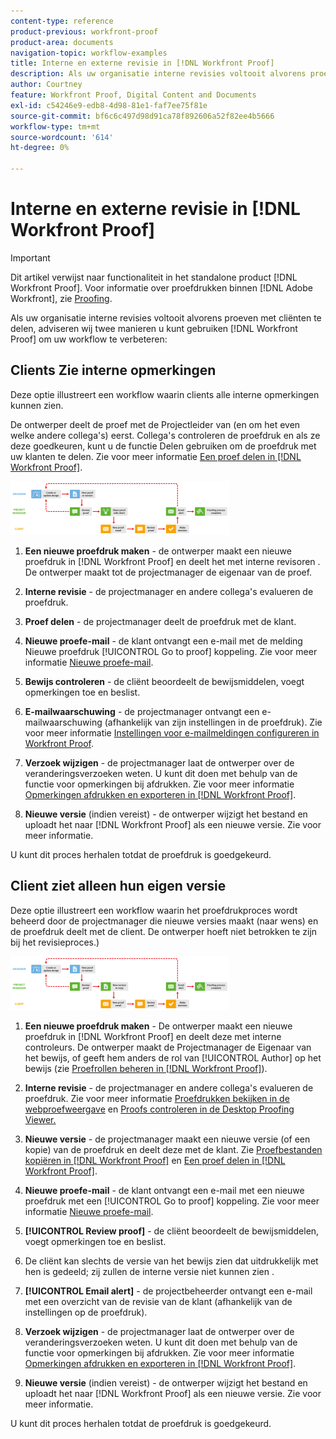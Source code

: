 ```yaml
---
content-type: reference
product-previous: workfront-proof
product-area: documents
navigation-topic: workflow-examples
title: Interne en externe revisie in [!DNL Workfront Proof]
description: Als uw organisatie interne revisies voltooit alvorens proeven met cliënten te delen, adviseren wij twee manieren u kunt gebruiken [!DNL Workfront Proof] om uw workflow te verbeteren - BEWERK ME.
author: Courtney
feature: Workfront Proof, Digital Content and Documents
exl-id: c54246e9-edb8-4d98-81e1-faf7ee75f81e
source-git-commit: bf6c6c497d98d91ca78f892606a52f82ee4b5666
workflow-type: tm+mt
source-wordcount: '614'
ht-degree: 0%

---
```


# Interne en externe revisie in [!DNL Workfront Proof]

>[!IMPORTANT]
>
>Dit artikel verwijst naar functionaliteit in het standalone product [!DNL Workfront Proof]. Voor informatie over proefdrukken binnen [!DNL Adobe Workfront], zie [Proofing](../../../review-and-approve-work/proofing/proofing.md).

Als uw organisatie interne revisies voltooit alvorens proeven met cliënten te delen, adviseren wij twee manieren u kunt gebruiken [!DNL Workfront Proof] om uw workflow te verbeteren:

## Clients Zie interne opmerkingen

Deze optie illustreert een workflow waarin clients alle interne opmerkingen kunnen zien.

De ontwerper deelt de proef met de Projectleider van (en om het even welke andere collega&#39;s) eerst. Collega&#39;s controleren de proefdruk en als ze deze goedkeuren, kunt u de functie Delen gebruiken om de proefdruk met uw klanten te delen. Zie voor meer informatie [Een proef delen in [!DNL Workfront Proof]](../../../workfront-proof/wp-work-proofsfiles/share-proofs-and-files/share-proof.md).

![internal_external_-_option_A.png](assets/internal-external---option-a-350x86.png)

1. **Een nieuwe proefdruk maken** - de ontwerper maakt een nieuwe proefdruk in [!DNL Workfront Proof] en deelt het met interne revisoren . De ontwerper maakt tot de projectmanager de eigenaar van de proef.
1. **Interne revisie** - de projectmanager en andere collega&#39;s evalueren de proefdruk.
1. **Proef delen** - de projectmanager deelt de proefdruk met de klant.
1. **Nieuwe proefe-mail** - de klant ontvangt een e-mail met de melding Nieuwe proefdruk [!UICONTROL Go to proof] koppeling. Zie voor meer informatie [Nieuwe proefe-mail](../../../workfront-proof/wp-emailsntfctns/proof-notifications-and-reminders/new-proof-email.md).

1. **Bewijs controleren** - de cliënt beoordeelt de bewijsmiddelen, voegt opmerkingen toe en beslist.
1. **E-mailwaarschuwing** - de projectmanager ontvangt een e-mailwaarschuwing (afhankelijk van zijn instellingen in de proefdruk). Zie voor meer informatie [Instellingen voor e-mailmeldingen configureren in Workfront Proof](../../../workfront-proof/wp-emailsntfctns/email-alerts/config-email-notification-settings-wp.md).

1. **Verzoek wijzigen** - de projectmanager laat de ontwerper over de veranderingsverzoeken weten. U kunt dit doen met behulp van de functie voor opmerkingen bij afdrukken. Zie voor meer informatie [Opmerkingen afdrukken en exporteren in [!DNL Workfront Proof]](../../../workfront-proof/wp-work-proofsfiles/organize-your-work/print-and-export-comments.md).

1. **Nieuwe versie** (indien vereist) - de ontwerper wijzigt het bestand en uploadt het naar [!DNL Workfront Proof] als een nieuwe versie. Zie voor meer informatie.

U kunt dit proces herhalen totdat de proefdruk is goedgekeurd.

## Client ziet alleen hun eigen versie

Deze optie illustreert een workflow waarin het proefdrukproces wordt beheerd door de projectmanager die nieuwe versies maakt (naar wens) en de proefdruk deelt met de client. De ontwerper hoeft niet betrokken te zijn bij het revisieproces.)

![internal_external_-_option_B.png](assets/internal-external---option-b-350x86.png)

1. **Een nieuwe proefdruk maken** - De ontwerper maakt een nieuwe proefdruk in [!DNL Workfront Proof] en deelt deze met interne controleurs. De ontwerper maakt de Projectmanager de Eigenaar van het bewijs, of geeft hem anders de rol van [!UICONTROL Author] op het bewijs (zie [Proefrollen beheren in [!DNL Workfront Proof]](../../../workfront-proof/wp-work-proofsfiles/share-proofs-and-files/manage-proof-roles.md)).

1. **Interne revisie** - de projectmanager en andere collega&#39;s evalueren de proefdruk. Zie voor meer informatie [Proefdrukken bekijken in de webproefweergave](https://support.workfront.com/hc/en-us/sections/115000275214-Reviewing-Proofs-in-the-Web-Proofing-Viewer) en [Proofs controleren in de Desktop Proofing Viewer.](https://support.workfront.com/hc/en-us/sections/360000686434-Reviewing-Proofs-in-the-Desktop-Proofing-Viewer)

1. **Nieuwe versie** - de projectmanager maakt een nieuwe versie (of een kopie) van de proefdruk en deelt deze met de klant. Zie [Proefbestanden kopiëren in [!DNL Workfront Proof]](../../../workfront-proof/wp-work-proofsfiles/create-proofs-and-files/copy-proofs.md) en [Een proef delen in [!DNL Workfront Proof]](../../../workfront-proof/wp-work-proofsfiles/share-proofs-and-files/share-proof.md).

1. **Nieuwe proefe-mail** - de klant ontvangt een e-mail met een nieuwe proefdruk met een [!UICONTROL Go to proof] koppeling. Zie voor meer informatie [Nieuwe proefe-mail](../../../workfront-proof/wp-emailsntfctns/proof-notifications-and-reminders/new-proof-email.md).

1. **[!UICONTROL Review proof]** - de cliënt beoordeelt de bewijsmiddelen, voegt opmerkingen toe en beslist.
1. De cliënt kan slechts de versie van het bewijs zien dat uitdrukkelijk met hen is gedeeld; zij zullen de interne versie niet kunnen zien .
1. **[!UICONTROL Email alert]** - de projectbeheerder ontvangt een e-mail met een overzicht van de revisie van de klant (afhankelijk van de instellingen op de proefdruk).
1. **Verzoek wijzigen** - de projectmanager laat de ontwerper over de veranderingsverzoeken weten. U kunt dit doen met behulp van de functie voor opmerkingen bij afdrukken. Zie voor meer informatie [Opmerkingen afdrukken en exporteren in [!DNL Workfront Proof]](../../../workfront-proof/wp-work-proofsfiles/organize-your-work/print-and-export-comments.md).

1. **Nieuwe versie** (indien vereist) - de ontwerper wijzigt het bestand en uploadt het naar [!DNL Workfront Proof] als een nieuwe versie. Zie voor meer informatie.

U kunt dit proces herhalen totdat de proefdruk is goedgekeurd.
